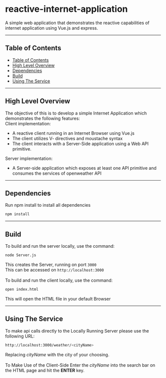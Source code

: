 # reactive-internet-application
A simple web application that demonstrates the reactive capabilities of internet application using Vue.js and express.
<hr>

## Table of Contents
  - [Table of Contents](#table-of-contents)
  - [High Level Overview](#high-level-overview)
  - [Dependencies](#dependencies)
  - [Build](#build)
  - [Using The Service](#using-the-service)
<hr>

## High Level Overview
The objective of this is to develop a simple Internet Application which
demonstrates the following features:<br>
Client implementation:
<ul>
<li>A reactive client running in an Internet Browser using Vue.js</li>
<li>The client utilizes V- directives and moustache syntax</li>
<li>The client interacts with a Server-Side application using a Web API primitive.</li>
</ul>
Server implementation:
<ul>
<li>A Server-side application which exposes at least one API primitive and consumes the services of openweather API</li>
</ul>
<hr>

## Dependencies
Run npm install to install all dependencies
 ```bash
 npm install
 ```
<hr>

## Build
To build and run the server locally, use the command:
```bash
node Server.js
``` 
This creates the Server, running on port `3000`<br>
This can be accessed on `http://localhost:3000`<br>
<br>
To build and run the client locally, use the command:
```bash
open index.html
```
This will open the HTML file in your default Browser
<hr>

## Using The Service
To make api calls directly to the Locally Running Server please use the following URL:
```bash
http://localhost:3000/weather/<cityName>
```
Replacing *cityName* with the city of your choosing.
<br>
<br>
To Make Use of the Client-Side Enter the *cityName* into the search bar on the HTML page and hit the **ENTER** key.
